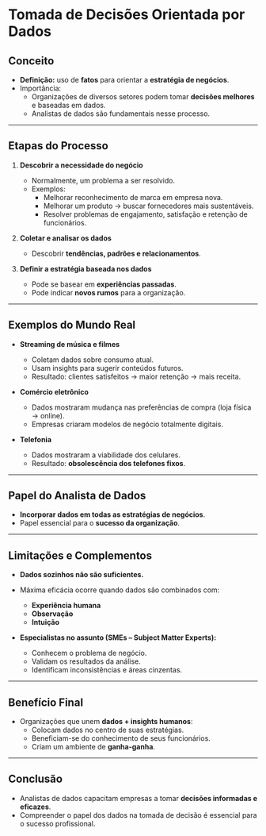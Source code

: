 # Tomada de Decisões Orientada por Dados

## Conceito
- **Definição:** uso de **fatos** para orientar a **estratégia de negócios**.  
- Importância:
  - Organizações de diversos setores podem tomar **decisões melhores** e baseadas em dados.  
  - Analistas de dados são fundamentais nesse processo.  

---

## Etapas do Processo
1. **Descobrir a necessidade do negócio**  
   - Normalmente, um problema a ser resolvido.  
   - Exemplos:
     - Melhorar reconhecimento de marca em empresa nova.  
     - Melhorar um produto → buscar fornecedores mais sustentáveis.  
     - Resolver problemas de engajamento, satisfação e retenção de funcionários.  

2. **Coletar e analisar os dados**  
   - Descobrir **tendências, padrões e relacionamentos**.  

3. **Definir a estratégia baseada nos dados**  
   - Pode se basear em **experiências passadas**.  
   - Pode indicar **novos rumos** para a organização.  

---

## Exemplos do Mundo Real
- **Streaming de música e filmes**  
  - Coletam dados sobre consumo atual.  
  - Usam insights para sugerir conteúdos futuros.  
  - Resultado: clientes satisfeitos → maior retenção → mais receita.  

- **Comércio eletrônico**  
  - Dados mostraram mudança nas preferências de compra (loja física → online).  
  - Empresas criaram modelos de negócio totalmente digitais.  

- **Telefonia**  
  - Dados mostraram a viabilidade dos celulares.  
  - Resultado: **obsolescência dos telefones fixos**.  

---

## Papel do Analista de Dados
- **Incorporar dados em todas as estratégias de negócios**.  
- Papel essencial para o **sucesso da organização**.  

---

## Limitações e Complementos
- **Dados sozinhos não são suficientes.**  
- Máxima eficácia ocorre quando dados são combinados com:
  - **Experiência humana**
  - **Observação**
  - **Intuição**  

- **Especialistas no assunto (SMEs – Subject Matter Experts):**
  - Conhecem o problema de negócio.  
  - Validam os resultados da análise.  
  - Identificam inconsistências e áreas cinzentas.  

---

## Benefício Final
- Organizações que unem **dados + insights humanos**:
  - Colocam dados no centro de suas estratégias.  
  - Beneficiam-se do conhecimento de seus funcionários.  
  - Criam um ambiente de **ganha-ganha**.  

---

## Conclusão
- Analistas de dados capacitam empresas a tomar **decisões informadas e eficazes**.  
- Compreender o papel dos dados na tomada de decisão é essencial para o sucesso profissional.
